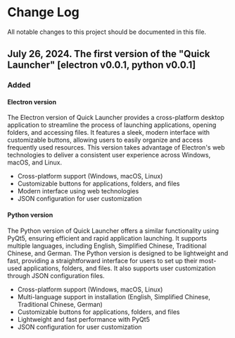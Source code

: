 # Change Log

All notable changes to this project should be documented in this file.

## July 26, 2024. The first version of the "Quick Launcher" [electron v0.0.1, python v0.0.1]

### Added

#### Electron version

The Electron version of Quick Launcher provides a cross-platform desktop application to streamline the process of launching applications, opening folders, and accessing files. It features a sleek, modern interface with customizable buttons, allowing users to easily organize and access frequently used resources. This version takes advantage of Electron's web technologies to deliver a consistent user experience across Windows, macOS, and Linux.

- Cross-platform support (Windows, macOS, Linux)
- Customizable buttons for applications, folders, and files
- Modern interface using web technologies
- JSON configuration for user customization

#### Python version

The Python version of Quick Launcher offers a similar functionality using PyQt5, ensuring efficient and rapid application launching. It supports multiple languages, including English, Simplified Chinese, Traditional Chinese, and German. The Python version is designed to be lightweight and fast, providing a straightforward interface for users to set up their most-used applications, folders, and files. It also supports user customization through JSON configuration files.

- Cross-platform support (Windows, macOS, Linux)
- Multi-language support in installation (English, Simplified Chinese, Traditional Chinese, German)
- Customizable buttons for applications, folders, and files
- Lightweight and fast performance with PyQt5
- JSON configuration for user customization